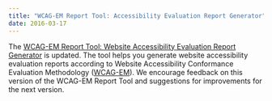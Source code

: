 ```yaml
---
title: "WCAG-EM Report Tool: Accessibility Evaluation Report Generator"
date: 2016-03-17
---
```

<p>The <a href="http://www.w3.org/WAI/eval/report-tool/#/">WCAG-EM Report Tool: Website Accessibility Evaluation Report Generator</a> is updated. The tool helps you generate website accessibility evaluation reports according to Website Accessibility Conformance Evaluation Methodology (<a href="http://www.w3.org/WAI/eval/conformance">WCAG-EM</a>). We encourage feedback on this version of the WCAG-EM Report Tool and suggestions for improvements for the next version.</p>